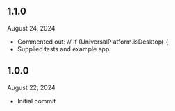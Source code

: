 
## 1.1.0
August 24, 2024
- Commented out: // if (UniversalPlatform.isDesktop) {
- Supplied tests and example app

## 1.0.0
August 22, 2024
- Initial commit